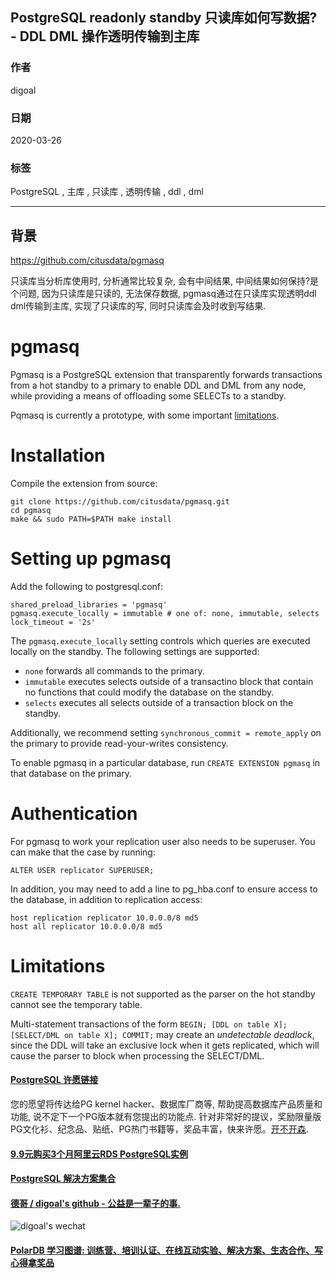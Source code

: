 ## PostgreSQL readonly standby 只读库如何写数据? - DDL DML 操作透明传输到主库    
                    
### 作者                     
digoal                    
                    
### 日期                                                
2020-03-26                     
                    
### 标签                                                      
PostgreSQL , 主库 , 只读库 , 透明传输 , ddl , dml       
                    
----                     
                    
## 背景         
https://github.com/citusdata/pgmasq  
  
只读库当分析库使用时, 分析通常比较复杂, 会有中间结果, 中间结果如何保持?是个问题, 因为只读库是只读的, 无法保存数据, pgmasq通过在只读库实现透明ddl dml传输到主库, 实现了只读库的写, 同时只读库会及时收到写结果.  
  
# pgmasq  
  
Pgmasq is a PostgreSQL extension that transparently forwards transactions from a hot standby to a primary to enable DDL and DML from any node, while providing a means of offloading some SELECTs to a standby.   
  
Pqmasq is currently a prototype, with some important [limitations](#limitations).  
  
# Installation  
  
Compile the extension from source:  
  
```  
git clone https://github.com/citusdata/pgmasq.git  
cd pgmasq  
make && sudo PATH=$PATH make install  
```  
  
# Setting up pgmasq  
  
Add the following to postgresql.conf:  
  
```  
shared_preload_libraries = 'pgmasq'  
pgmasq.execute_locally = immutable # one of: none, immutable, selects  
lock_timeout = '2s'  
```  
  
The `pgmasq.execute_locally` setting controls which queries are executed locally on the standby. The following settings are supported:  
  
- `none` forwards all commands to the primary.  
- `immutable` executes selects outside of a transactino block that contain no functions that could modify the database on the standby.  
- `selects` executes all selects outside of a transaction block on the standby.  
  
Additionally, we recommend setting `synchronous_commit = remote_apply` on the primary to provide read-your-writes consistency.  
  
To enable pgmasq in a particular database, run `CREATE EXTENSION pgmasq` in that database on the primary.  
  
# Authentication  
  
For pgmasq to work your replication user also needs to be superuser. You can make that the case by running:  
  
```  
ALTER USER replicator SUPERUSER;  
```  
  
In addition, you may need to add a line to pg_hba.conf to ensure access to the database, in addition to replication access:  
  
```  
host replication replicator 10.0.0.0/8 md5  
host all replicator 10.0.0.0/8 md5  
```  
  
# Limitations  
  
`CREATE TEMPORARY TABLE` is not supported as the parser on the hot standby cannot see the temporary table.  
  
Multi-statement transactions of the form `BEGIN; [DDL on table X]; [SELECT/DML on table X]; COMMIT;` may create an *undetectable deadlock*, since the DDL will take an exclusive lock when it gets replicated, which will cause the parser to block when processing the SELECT/DML.  
    
  
  
  
  
  
  
  
  
  
  
  
  
  
  
  
  
  
  
  
  
  
  
  
  
  
  
  
  
  
  
  
  
  
  
  
  
  
  
  
  
  
  
  
  
  
  
  
  
  
  
  
  
  
#### [PostgreSQL 许愿链接](https://github.com/digoal/blog/issues/76 "269ac3d1c492e938c0191101c7238216")
您的愿望将传达给PG kernel hacker、数据库厂商等, 帮助提高数据库产品质量和功能, 说不定下一个PG版本就有您提出的功能点. 针对非常好的提议，奖励限量版PG文化衫、纪念品、贴纸、PG热门书籍等，奖品丰富，快来许愿。[开不开森](https://github.com/digoal/blog/issues/76 "269ac3d1c492e938c0191101c7238216").  
  
  
#### [9.9元购买3个月阿里云RDS PostgreSQL实例](https://www.aliyun.com/database/postgresqlactivity "57258f76c37864c6e6d23383d05714ea")
  
  
#### [PostgreSQL 解决方案集合](https://yq.aliyun.com/topic/118 "40cff096e9ed7122c512b35d8561d9c8")
  
  
#### [德哥 / digoal's github - 公益是一辈子的事.](https://github.com/digoal/blog/blob/master/README.md "22709685feb7cab07d30f30387f0a9ae")
  
  
![digoal's wechat](../pic/digoal_weixin.jpg "f7ad92eeba24523fd47a6e1a0e691b59")
  
  
#### [PolarDB 学习图谱: 训练营、培训认证、在线互动实验、解决方案、生态合作、写心得拿奖品](https://www.aliyun.com/database/openpolardb/activity "8642f60e04ed0c814bf9cb9677976bd4")
  
